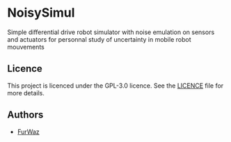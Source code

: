 # NoisySimul

Simple differential drive robot simulator with noise emulation on sensors and actuators for personnal study of uncertainty in mobile robot mouvements

## Licence

This project is licenced under the GPL-3.0 licence. See the [LICENCE](LICENCE) file for more details.

## Authors

- [FurWaz](https://github.com/FurWaz)
